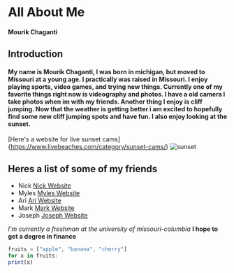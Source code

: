 # All About Me
#### Mourik Chaganti
## Introduction
#### My name is Mourik Chaganti, I was born in michigan, but moved to Missouri at a young age. I practically was raised in Missouri. I enjoy playing sports, video games, and trying new things. Currently one of my favorite things right now is videography and photos. I have a old camera I take photos when im with my friends. Another thing I enjoy is cliff jumping. Now that the weather is getting better i am excited to hopefully find some new cliff jumping spots and have fun. I also enjoy looking at the sunset. 
[Here's a website for live sunset cams]{https://www.livebeaches.com/category/sunset-cams/)
![sunset](https://upload.wikimedia.org/wikipedia/commons/a/a4/Anatomy_of_a_Sunset-2.jpg)
## Heres a list of some of my friends
- Nick [Nick Website](nick.md)
- Myles [Myles Website](myles.md)
- Ari [Ari Website](ari.md)
- Mark [Mark Website](mark.md)
- Joseph [Joseph Website](joseph.md)

*I'm currently a freshman at the university of missouri-columbia*
**I hope to get a degree in finance**
  ```js
  fruits = ["apple", "banana", "cherry"]
  for x in fruits:
  print(x)
  ```
